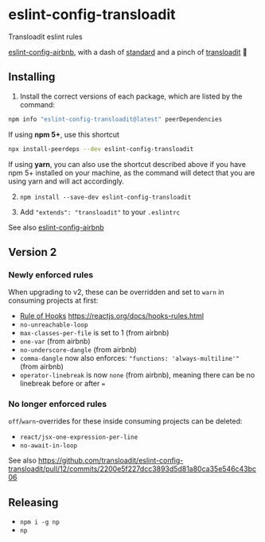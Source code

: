 # eslint-config-transloadit

Transloadit eslint rules

[eslint-config-airbnb](https://www.npmjs.com/package/eslint-config-airbnb), with a dash of [standard](https://github.com/standard/standard) and a pinch of [transloadit](https://github.com/transloadit) 🤏

## Installing

1. Install the correct versions of each package, which are listed by the command:

  ```sh
  npm info "eslint-config-transloadit@latest" peerDependencies
  ```

  If using **npm 5+**, use this shortcut

  ```sh
  npx install-peerdeps --dev eslint-config-transloadit
  ```

  If using **yarn**, you can also use the shortcut described above if you have npm 5+ installed on your machine, as the command will detect that you are using yarn and will act accordingly.

2. `npm install --save-dev eslint-config-transloadit`

3. Add `"extends": "transloadit"` to your `.eslintrc`

See also [eslint-config-airbnb](https://www.npmjs.com/package/eslint-config-airbnb)

## Version 2

### Newly enforced rules

When upgrading to v2, these can be overridden and set to `warn` in consuming projects at first:

- [Rule of Hooks](https://github.com/airbnb/javascript/blob/1eadb93e377da1e56c3f91f26610e5d0a00738a9/packages/eslint-config-airbnb/rules/react-hooks.js) https://reactjs.org/docs/hooks-rules.html
- `no-unreachable-loop`
- `max-classes-per-file` is set to 1 (from airbnb)
- `one-var` (from airbnb)
- `no-underscore-dangle` (from airbnb)
- `comma-dangle` now also enforces: `"functions: 'always-multiline'"` (from airbnb)
- `operator-linebreak` is now `none` (from airbnb), meaning there can be no linebreak before or after `=`

### No longer enforced rules
`off`/`warn`-overrides for these inside consuming projects can be deleted:
- `react/jsx-one-expression-per-line`
- `no-await-in-loop`

See also https://github.com/transloadit/eslint-config-transloadit/pull/12/commits/2200e5f227dcc3893d5d81a80ca35e546c43bc06

## Releasing

- `npm i -g np`
- `np`
